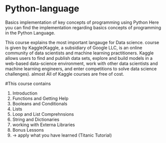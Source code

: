 # Python-language
Basics implementation of key concepts of programming using Python  Here you can find the implementation regarding basics concepts of programming in the Python Language.

This course explains the most important langauge for Data science. course is given by Kaggle(Kaggle, a subsidiary of Google LLC, is an online community of data scientists and machine learning practitioners. Kaggle allows users to find and publish data sets, explore and build models in a web-based data-science environment, work with other data scientists and machine learning engineers, and enter competitions to solve data science challenges). almost All of Kaggle courses are free of cost. 

#This course contains 
1. Introduction
2. Functions and Getting Help
3. Booleans and Conditionals 
4. Lists 
5. Loop and List Comprehnsions 
6. String and Dictionaries 
7. working with Externa Libraries 
8. Bonus Lessons
9. -> apply what you have learned (Titanic Tutorial)

